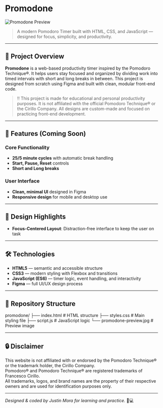 # Promodone  
![Promodone Preview](promodone-preview.jpg)

> A modern Pomodoro Timer built with HTML, CSS, and JavaScript — designed for focus, simplicity, and productivity.

---

## 📖 Project Overview

**Promodone** is a web-based productivity timer inspired by the Pomodoro Technique®. It helps users stay focused and organized by dividing work into timed intervals with short and long breaks in between. This project is designed from scratch using Figma and built with clean, modular front-end code.

> ‼️ This project is made for educational and personal productivity purposes. It is not affiliated with the official Pomodoro Technique® or the Cirillo Company. All designs are custom-made and focused on practicing front-end development.

---

## 🚀 Features (Coming Soon)

### Core Functionality
- **25/5 minute cycles** with automatic break handling  
- **Start, Pause, Reset** controls  
- **Short and Long breaks**

### User Interface
- **Clean, minimal UI** designed in Figma  
- **Responsive design** for mobile and desktop use  
---

## 🎨 Design Highlights

- **Focus-Centered Layout**: Distraction-free interface to keep the user on task  

---

## 🛠️ Technologies

- **HTML5** — semantic and accessible structure  
- **CSS3** — modern styling with Flexbox and transitions  
- **JavaScript (ES6)** — timer logic, event handling, and interactivity  
- **Figma** — full UI/UX design process  

---

## 📂 Repository Structure

promodone/
├── index.html # HTML structure
├── styles.css # Main styling file
├── script.js # JavaScript logic
└── promodone-preview.jpg # Preview image

---

## 🔒 Disclaimer

This website is not affiliated with or endorsed by the Pomodoro Technique® or the trademark holder, the Cirillo Company.  
Pomodoro® and Pomodoro Technique® are registered trademarks of Francesco Cirillo.  
All trademarks, logos, and brand names are the property of their respective owners and are used for identification purposes only.

---

_Designed & coded by Justin Mora for learning and practice._ 🍅💻